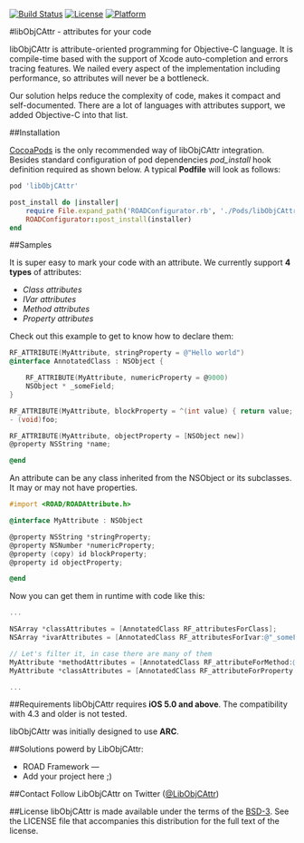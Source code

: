 [![Build Status](https://api.travis-ci.org/epam/lib-obj-c-attr.png)](https://travis-ci.org/epam/lib-obj-c-attr) [![License](https://go-shields.herokuapp.com/license-BSD%203-blue.png)](http://opensource.org/licenses/BSD-3-Clause) [![Platform](https://cocoapod-badges.herokuapp.com/p/ROADFramework/badge.png)](https://github.com/epam/road-ios-framework/)


#libObjCAttr - attributes for your code

libObjCAttr is attribute-oriented programming for Objective-C language. It is compile-time based with the support of Xcode auto-completion and errors tracing features. We nailed every aspect of the implementation including performance, so attributes will never be a bottleneck.

Our solution helps reduce the complexity of code, makes it compact and self-documented. There are a lot of languages with attributes support, we added Objective-C into that list.

##Installation

[CocoaPods](http://cocoapods.org) is the only recommended way of libObjCAttr integration. Besides standard configuration of pod dependencies *pod_install* hook definition required as shown below. A typical **Podfile** will look as follows:

```ruby
pod 'libObjCAttr'

post_install do |installer|
    require File.expand_path('ROADConfigurator.rb', './Pods/libObjCAttr/libObjCAttr/Resources/')
    ROADConfigurator::post_install(installer)
end
```


##Samples

It is super easy to mark your code with an attribute. We currently support **4 types** of attributes:

* *Class attributes*
* *IVar attributes*
* *Method attributes*
* *Property attributes*

Check out this example to get to know how to declare them:

```objective-c
RF_ATTRIBUTE(MyAttribute, stringProperty = @"Hello world")
@interface AnnotatedClass : NSObject {

    RF_ATTRIBUTE(MyAttribute, numericProperty = @9000)
    NSObject * _someField;
}

RF_ATTRIBUTE(MyAttribute, blockProperty = ^(int value) { return value; })
- (void)foo;

RF_ATTRIBUTE(MyAttribute, objectProperty = [NSObject new])
@property NSString *name;

@end
```

An attribute can be any class inherited from the NSObject or its subclasses. It may or may not have properties.

```objective-c
#import <ROAD/ROADAttribute.h>

@interface MyAttribute : NSObject

@property NSString *stringProperty;
@property NSNumber *numericProperty;
@property (copy) id blockProperty;
@property id objectProperty;

@end
```

Now you can get them in runtime with code like this:

```objective-c
...

NSArray *classAttributes = [AnnotatedClass RF_attributesForClass];
NSArray *ivarAttributes = [AnnotatedClass RF_attributesForIvar:@"_someField"];

// Let's filter it, in case there are many of them
MyAttribute *methodAttributes = [AnnotatedClass RF_attributeForMethod:@"foo" withAttributeType:[MyAttribute class]];
MyAttribute *classAttributes = [AnnotatedClass RF_attributeForProperty:@"name" withAttributeType:[MyAttribute class]];

...
```

##Requirements
libObjCAttr requires **iOS 5.0 and above**. The compatibility with 4.3 and older is not tested.

libObjCAttr was initially designed to use **ARC**.

##Solutions powerd by LibObjCAttr:
* ROAD Framework — [](https://github.com/epam/road-ios-framework)
* Add your project here ;)

##Contact
Follow LibObjCAttr on Twitter ([@LibObjCAttr](http://twitter.com/libobjcattr))

##License
libObjCAttr is made available under the terms of the [BSD-3](http://opensource.org/licenses/BSD-3-Clause). See the LICENSE file that accompanies this distribution for the full text of the license.
